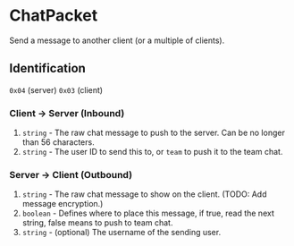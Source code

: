 # ChatPacket
Send a message to another client (or a multiple of clients).

## Identification
`0x04` (server) `0x03` (client)

### Client -> Server (Inbound)
1. `string` - The raw chat message to push to the server. Can be no longer than 56 characters.
2. `string` - The user ID to send this to, or `team` to push it to the team chat. 

### Server -> Client (Outbound)
1. `string` - The raw chat message to show on the client. (TODO: Add message encryption.)
2. `boolean` - Defines where to place this message, if true, read the next string, false means to push to team chat.
3. `string` - (optional) The username of the sending user.